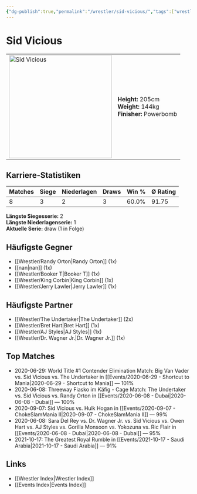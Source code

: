 ```yaml
---
{"dg-publish":true,"permalink":"/wrestler/sid-vicious/","tags":["wrestler"],"noteIcon":"","created":"2025-08-11T09:33:21.104+02:00"}
---
```



# Sid Vicious

<table>
<tr>
<td><img src="Sid Vicious.png" width="280" alt="Sid Vicious"></td>
<td>
<b>Height:</b> 205cm<br>
<b>Weight:</b> 144kg<br>
<b>Finisher:</b> Powerbomb<br>
</td>
</tr>
</table>

## Karriere-Statistiken

| Matches | Siege | Niederlagen | Draws | Win % | Ø Rating |
|---------|-------|-------------|-------|-------|-----------|
| 8 | 3 | 2 | 3 | 60.0% | 91.75 |

**Längste Siegesserie:** 2<br>**Längste Niederlagenserie:** 1<br>**Aktuelle Serie:** draw (1 in Folge)


## Häufigste Gegner
- [[Wrestler/Randy Orton\|Randy Orton]] (1x)
- [[nan\|nan]] (1x)
- [[Wrestler/Booker T\|Booker T]] (1x)
- [[Wrestler/King Corbin\|King Corbin]] (1x)
- [[Wrestler/Jerry Lawler\|Jerry Lawler]] (1x)

## Häufigste Partner
- [[Wrestler/The Undertaker\|The Undertaker]] (2x)
- [[Wrestler/Bret Hart\|Bret Hart]] (1x)
- [[Wrestler/AJ Styles\|AJ Styles]] (1x)
- [[Wrestler/Dr. Wagner Jr.\|Dr. Wagner Jr.]] (1x)

## Top Matches
- 2020-06-29: World Title #1 Contender Elimination Match: Big Van Vader vs. Sid Vicious vs. The Undertaker in [[Events/2020-06-29 - Shortcut to Mania\|2020-06-29 - Shortcut to Mania]] — 101%
- 2020-06-08: Threeway Fiasko im Käfig - Cage Match: The Undertaker vs. Sid Vicious vs. Randy Orton in [[Events/2020-06-08 - Dubai\|2020-06-08 - Dubai]] — 100%
- 2020-09-07: Sid Vicious vs. Hulk Hogan in [[Events/2020-09-07 - ChokeSlamMania II\|2020-09-07 - ChokeSlamMania II]] — 99%
- 2020-06-08: Sara Del Rey vs. Dr. Wagner Jr. vs. Sid Vicious vs. Owen Hart vs. AJ Styles vs. Gorilla Monsoon vs. Yokozuna vs. Ric Flair in [[Events/2020-06-08 - Dubai\|2020-06-08 - Dubai]] — 95%
- 2021-10-17: The Greatest Royal Rumble in [[Events/2021-10-17 - Saudi Arabia\|2021-10-17 - Saudi Arabia]] — 91%

## Links
- [[Wrestler Index\|Wrestler Index]]
- [[Events Index\|Events Index]]
